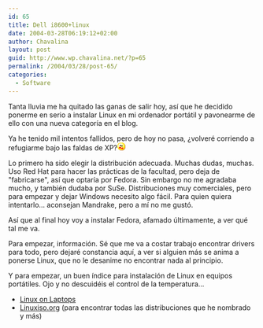 ```yaml
---
id: 65
title: Dell i8600+linux
date: 2004-03-28T06:19:12+02:00
author: Chavalina
layout: post
guid: http://www.wp.chavalina.net/?p=65
permalink: /2004/03/28/post-65/
categories:
  - Software
---
```

Tanta lluvia me ha quitado las ganas de salir hoy, as&iacute; que he decidido ponerme en serio a instalar Linux en mi ordenador portátil y pavonearme de ello con una nueva categor&iacute;a en el blog.

Ya he tenido mil intentos fallidos, pero de hoy no pasa, &iquest;volveré corriendo a refugiarme bajo las faldas de XP?![emo](/imagenes/emoticonos/asustado.gif) 

Lo primero ha sido elegir la distribuci&oacute;n adecuada. Muchas dudas, muchas. Uso Red Hat para hacer las prácticas de la facultad, pero deja de "fabricarse", as&iacute; que optar&iacute;a por Fedora. Sin embargo no me agradaba mucho, y también dudaba por SuSe. Distribuciones muy comerciales, pero para empezar y dejar Windows necesito algo fácil. Para quien quiera intentarlo… aconsejan Mandrake, pero a m&iacute; no me gust&oacute;.

As&iacute; que al final hoy voy a instalar Fedora, afamado &uacute;ltimamente, a ver qué tal me va.

Para empezar, informaci&oacute;n. Sé que me va a costar trabajo encontrar drivers para todo, pero dejaré constancia aqu&iacute;, a ver si alguien más se anima a ponerse Linux, que no le desanime no encontrar nada al principio.

Y para empezar, un buen &iacute;ndice para instalaci&oacute;n de Linux en equipos portátiles. Ojo y no descuidéis el control de la temperatura…

  * <a href="http://www.linux-laptop.net/" target="_blank">Linux on Laptops</a>
  * <a href="http://www.linuxiso.org/" target="_blank">Linuxiso.org</a> (para encontrar todas las distribuciones que he nombrado y más)